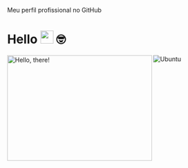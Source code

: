 Meu perfil profissional no GitHub

# Hello <img src="https://media.giphy.com/media/hvRJCLFzcasrR4ia7z/giphy.gif" width="30"> 🤓
<img align="center" alt="Ubuntu" src="https://img.shields.io/badge/Ubuntu-E95420?style=for-the-badge&logo=ubuntu&logoColor=white">

<a href="#">
<img src="https://media1.tenor.com/images/a7bd6b94430c1e66148d580209e377c5/tenor.gif?itemid=5043108" title="hello" width="335" height="243" align="left" alt="Hello, there!">
</a>
